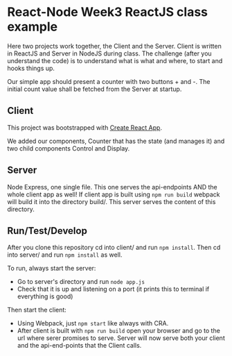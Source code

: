 # React-Node Week3 ReactJS class example

Here two projects work together, the Client and the Server.
Client is written in ReactJS and Server in NodeJS during class.
The challenge (after you understand the code) is to understand what is what and where, to start and hooks things up.

Our simple app should present a counter with two buttons + and -.
The initial count value shall be fetched from the Server at startup.

## Client

This project was bootstrapped with [Create React App](https://github.com/facebook/create-react-app).

We added our components, Counter that has the state (and manages it) and two child components Control and Display.

## Server

Node Express, one single file. This one serves the api-endpoints AND the whole client app as well! If client app is built using `npm run build` webpack will build it into the directory build/. This server serves the content of this directory.

## Run/Test/Develop

After you clone this repository cd into client/ and run `npm install`. Then cd into server/ and run `npm install` as well.

To run, always start the server:

- Go to server's directory and run `node app.js`
- Check that it is up and listening on a port (it prints this to terminal if everything is good)

Then start the client:

- Using Webpack, just `npm start` like always with CRA.
- After client is built with `npm run build` open your browser and go to the url where serer promises to serve. Server will now serve both your client and the api-end-points that the Client calls.
